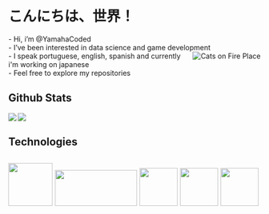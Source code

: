 <h1>こんにちは、世界！</h1> 
<div>
    <p align="left">
    - Hi, i’m @YamahaCoded<br>
    - I’ve been interested in data science and game development<br>
    <img align="right" src="https://imgur.com/CzGWxDK.gif" alt="Cats on Fire Place">
    - I speak portuguese, english, spanish and currently i'm working on japanese<br>
    - Feel free to explore my repositories<br>
    </p>
</div>

<h2>Github Stats</h2> 
<div>
    <img src="https://github-readme-stats.vercel.app/api/top-langs/?username=YamahaCoded&layout=compact&langs_count=6&theme=github_dark">
    <img align="left" src="https://github-readme-stats.vercel.app/api?username=YamahaCoded&layout=compact&theme=github_dark&hide=prs">
</div>

<h2>Technologies</h2> 
<div>
    <h2>
        <img src="https://i.imgur.com/dnLc6BK.png" width=88 height=86>
        <img src="https://upload.wikimedia.org/wikipedia/commons/8/87/Sql_data_base_with_logo.png" width=164 height=72>
        <img src="https://wiki.installgentoo.com/images/f/f9/Arch-linux-logo.png" width=76 height=76>
        <img src="https://i.imgur.com/mIRADeo.png" width=76 height=76>
        <img src="https://i.imgur.com/mMCTijX.png" width=76 height=76>
    </h2>
</div>

<!---
YamahaCoded/YamahaCoded is a ✨ special ✨ repository because its `README.md` (this file) appears on your GitHub profile.
You can click the Preview link to take a look at your changes.
--->
